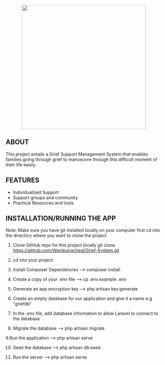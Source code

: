 <p align="center">
    <img src="https://github.com/Wambuiracheal/Grief-System.git" width="400">
    </a>
</p>

## ABOUT 
This project entails a Grief Support Management System that enables families going through grief to manoeuvre through this difficult moment of their life easily.



## FEATURES

* Individualized Support
* Support groups and community
* Practical Resources and tools



## INSTALLATION/RUNNING THE APP
Note: Make sure you have git installed locally on your computer first
cd into the directory where you want to clone the project

1. Clone GitHub repo for this project locally
   git clone https://github.com/Wambuiracheal/Grief-System.git
   
   
2. cd into your project


3. Install Composer Dependencies -->
   composer install
   

4. Create a copy of your .env file -->
  cp .env.example .env


5. Generate an app encryption key -->
    php artisan key:generate


6. Create an empty database for our application and give it a name e.g "griefdb"


7. In the .env file, add database information to allow Laravel to connect to the database


8. Migrate the database -->
    php artisan migrate

9.Run the application  -->
    php artisan serve

10. Seed the database -->
    php artisan db:seed

11. Run the server -->
    php artisan serve

